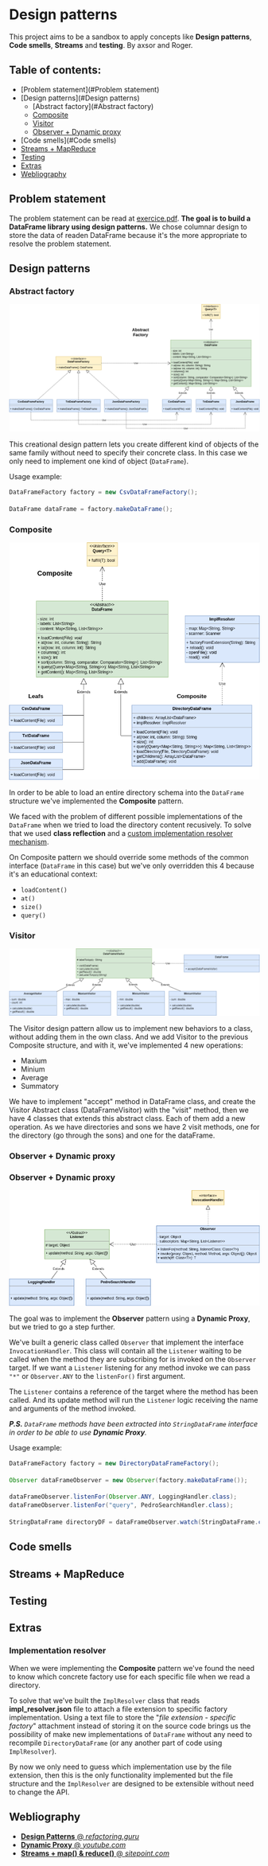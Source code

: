 # Design patterns
This project aims to be a sandbox to apply concepts like **Design patterns**, **Code smells**, **Streams** and
**testing**.
By axsor and Roger.

## Table of contents:
- [Problem statement](#Problem statement)
- [Design patterns](#Design patterns)
  - [Abstract factory](#Abstract factory)
  - [Composite](#Composite)
  - [Visitor](#Visitor)
  - [Observer + Dynamic proxy](#observer_dynamic_proxy)
- [Code smells](#Code smells)
- [Streams + MapReduce](#streams_mapreduce)
- [Testing](#Testing)
- [Extras](#Extras)
- [Webliography](#Webliography)

## Problem statement
The problem statement can be read at [exercice.pdf](docs/exercice.pdf).
**The goal is to build a DataFrame library using design patterns.**
We chose columnar design to store the data of readen DataFrame because it's the more appropriate to resolve the problem
statement.

## Design patterns
### Abstract factory
![](docs/img/abstract-factory.png)

This creational design pattern lets you create different kind of objects of the same family without need to specify
their concrete class. In this case we only need to implement one kind of object (`DataFrame`).

Usage example:
```java
DataFrameFactory factory = new CsvDataFrameFactory();

DataFrame dataFrame = factory.makeDataFrame();
```

### Composite
![](docs/img/composite.png)

In order to be able to load an entire directory schema into the `DataFrame` structure we've implemented the
**Composite** pattern.

We faced with the problem of different possible implementations of the `DataFrame` when we tried to load the directory
content recusively. To solve that we used **class reflection** and a
[custom implementation resolver mechanism](#impl_resolver).

On Composite pattern we should override some methods of the common interface (`DataFrame` in this case) but we've
only overridden this 4 because it's an educational context:
- `loadContent()`
- `at()`
- `size()`
- `query()`

### Visitor
![](docs/img/visitor.png)

The Visitor design pattern allow us to implement new behaviors to a class, without adding them in the own class.
And we add Visitor to the previous Composite structure, and with it, we've implemented 4 new operations:
- Maxium
- Minium
- Average
- Summatory

We have to implement "accept" method in DataFrame class, and create the Visitor Abstract class (DataFrameVisitor) with the "visit" method, then we have 
4 classes that extends this abstract class. Each of them add a new operation. As we have directories and sons we have 2 visit methods, one for the directory (go through the sons) and one for the dataFrame.
### Observer + Dynamic proxy

### Observer + Dynamic proxy <a name="observer_dynamic_proxy"></a>
![](docs/img/observer_dynamic-proxy.png)

The goal was to implement the **Observer** pattern using a **Dynamic Proxy**, but we tried to go a step further.

We've built a generic class called `Observer` that implement the interface `InvocationHandler`.
This class will contain all the `Listener` waiting to be called when the method they are subscribing for
is invoked on the `Observer` target.
If we want a `Listener` listening for any method invoke we can pass `"*"` or `Observer.ANY` to the `listenFor()` first
argument.

The `Listener` contains a reference of the target where the method has been called.
And its update method will run the `Listener` logic receiving the name and arguments of the method invoked.

_**P.S.** `DataFrame` methods have been extracted into `StringDataFrame` interface in order to be able to use **Dynamic
Proxy**._

Usage example:
```java
DataFrameFactory factory = new DirectoryDataFrameFactory();

Observer dataFrameObserver = new Observer(factory.makeDataFrame());

dataFrameObserver.listenFor(Observer.ANY, LoggingHandler.class);
dataFrameObserver.listenFor("query", PedroSearchHandler.class);

StringDataFrame directoryDF = dataFrameObserver.watch(StringDataFrame.class);
```

## Code smells

## Streams + MapReduce <a name="streams_mapreduce"></a>

## Testing

## Extras
### Implementation resolver <a name="impl_resolver"></a>
When we were implementing the **Composite** pattern we've found the need to know which concrete factory use for each
specific file when we read a directory.

To solve that we've built the `ImplResolver` class that reads **impl_resolver.json** file to attach a file extension to
specific factory implementation. Using a text file to store the "_file extension - specific factory_" attachment
instead of storing it on the source code brings us the possibility of make new implementations of
`DataFrame` without any need to recompile `DirectoryDataFrame` (or any another part of code using `ImplResolver`).

By now we only need to guess which implementation use by the file extension, then
this is the only functionality implemented but the file structure and the `ImplResolver` are designed to be extensible
without need to change the API.


## Webliography
- [**Design Patterns** @ _refactoring.guru_](https://refactoring.guru/design-patterns/catalog)
- [**Dynamic Proxy** @ _youtube.com_](https://youtu.be/T3VucYqdoRo)
- [**Streams + map() & reduce()** @ _sitepoint.com_](https://www.sitepoint.com/java-8-streams-filter-map-reduce/)